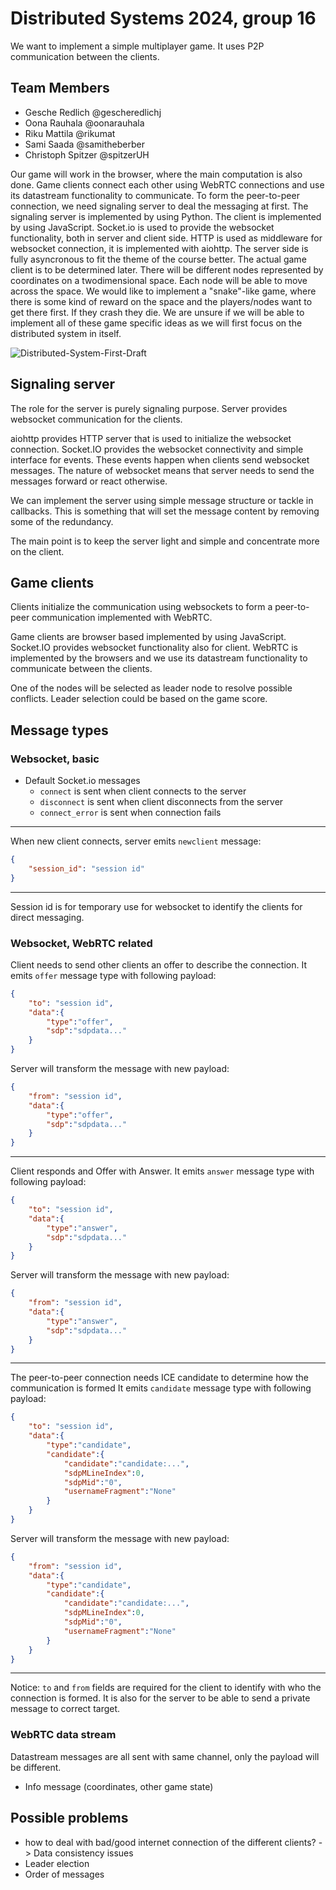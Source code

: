# Distributed Systems 2024, group 16

We want to implement a simple multiplayer game.
It uses P2P communication between the clients.

## Team Members
* Gesche Redlich @gescheredlichj
* Oona Rauhala @oonarauhala
* Riku Mattila @rikumat
* Sami Saada @samitheberber
* Christoph Spitzer @spitzerUH

Our game will work in the browser, where the main computation is also done.
Game clients connect each other using WebRTC connections and use its datastream functionality to communicate.
To form the peer-to-peer connection, we need signaling server to deal the messaging at first.
The signaling server is implemented by using Python.
The client is implemented by using JavaScript.
Socket.io is used to provide the websocket functionality, both in server and client side.
HTTP is used as middleware for websocket connection, it is implemented with aiohttp.
The server side is fully asyncronous to fit the theme of the course better.
The actual game client is to be determined later.
There will be different nodes represented by coordinates on a twodimensional space.
Each node will be able to move across the space.
We would like to implement a "snake"-like game, where there is some kind of reward on the space and the players/nodes want to get there first.
If they crash they die.
We are unsure if we will be able to implement all of these game specific ideas as we will first focus on the distributed system in itself.

![Distributed-System-First-Draft](https://github.com/user-attachments/assets/f672382a-1d7a-40f7-b9f9-a565cf85619f)

## Signaling server

The role for the server is purely signaling purpose.
Server provides websocket communication for the clients.

aiohttp provides HTTP server that is used to initialize the websocket connection.
Socket.IO provides the websocket connectivity and simple interface for events.
These events happen when clients send websocket messages.
The nature of websocket means that server needs to send the messages forward or react otherwise.

We can implement the server using simple message structure or tackle in callbacks.
This is something that will set the message content by removing some of the redundancy.

The main point is to keep the server light and simple and concentrate more on the client.

## Game clients

Clients initialize the communication using websockets to form a peer-to-peer communication implemented with WebRTC.

Game clients are browser based implemented by using JavaScript.
Socket.IO provides websocket functionality also for client.
WebRTC is implemented by the browsers and we use its datastream functionality to communicate between the clients.

One of the nodes will be selected as leader node to resolve possible conflicts.
Leader selection could be based on the game score.

## Message types

### Websocket, basic
* Default Socket.io messages
    * ```connect``` is sent when client connects to the server
    * ```disconnect``` is sent when client disconnects from the server
    * ```connect_error``` is sent when connection fails
---
When new client connects, server emits ```newclient``` message:
```json
{
    "session_id": "session id"
}
```
---
Session id is for temporary use for websocket to identify the clients for direct messaging.

### Websocket, WebRTC related

Client needs to send other clients an offer to describe the connection.
It emits ```offer``` message type with following payload:
```json
{
    "to": "session id",
    "data":{
        "type":"offer",
        "sdp":"sdpdata..."
    }
}
```
Server will transform the message with new payload:
```json
{
    "from": "session id",
    "data":{
        "type":"offer",
        "sdp":"sdpdata..."
    }
}
```
---
Client responds and Offer with Answer.
It emits ```answer``` message type with following payload:
```json
{
    "to": "session id",
    "data":{
        "type":"answer",
        "sdp":"sdpdata..."
    }
}
```
Server will transform the message with new payload:
```json
{
    "from": "session id",
    "data":{
        "type":"answer",
        "sdp":"sdpdata..."
    }
}
```
---
The peer-to-peer connection needs ICE candidate to determine how the communication is formed
It emits ```candidate``` message type with following payload:
```json
{
    "to": "session id",
    "data":{
        "type":"candidate",
        "candidate":{
            "candidate":"candidate:...",
            "sdpMLineIndex":0,
            "sdpMid":"0",
            "usernameFragment":"None"
        }
    }
}
```
Server will transform the message with new payload:
```json
{
    "from": "session id",
    "data":{
        "type":"candidate",
        "candidate":{
            "candidate":"candidate:...",
            "sdpMLineIndex":0,
            "sdpMid":"0",
            "usernameFragment":"None"
        }
    }
}
```
---
Notice: ```to``` and ```from``` fields are required for the client to identify with who the connection is formed.
It is also for the server to be able to send a private message to correct target.

### WebRTC data stream

Datastream messages are all sent with same channel, only the payload will be different.

* Info message (coordinates, other game state)

## Possible problems
* how to deal with bad/good internet connection of the different clients? -> Data consistency issues
* Leader election
* Order of messages
